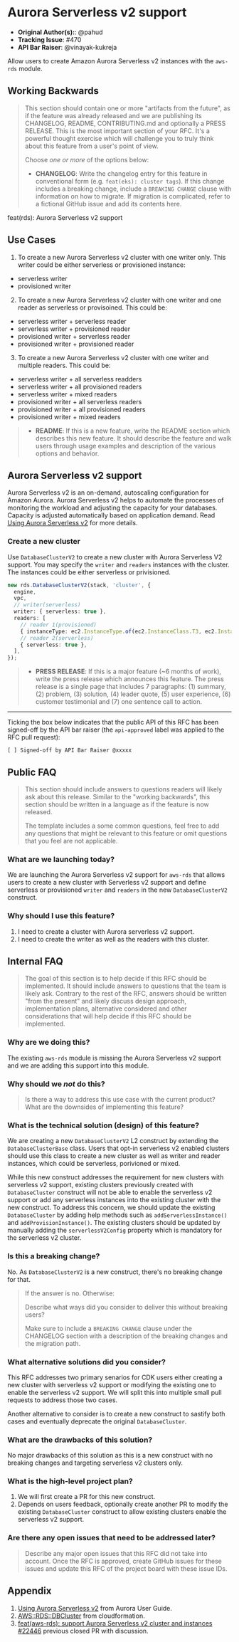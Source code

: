 # Aurora Serverless v2 support

* **Original Author(s):**: @pahud
* **Tracking Issue**: #470
* **API Bar Raiser**: @vinayak-kukreja

Allow users to create Amazon Aurora Serverless v2 instances with the `aws-rds` module.

## Working Backwards

> This section should contain one or more "artifacts from the future", as if the
> feature was already released and we are publishing its CHANGELOG, README,
> CONTRIBUTING.md and optionally a PRESS RELEASE. This is the most important
> section of your RFC. It's a powerful thought exercise which will challenge you
> to truly think about this feature from a user's point of view.
>
> Choose *one or more* of the options below:
>
> * **CHANGELOG**: Write the changelog entry for this feature in conventional
>   form (e.g. `feat(eks): cluster tags`). If this change includes a breaking
>   change, include a `BREAKING CHANGE` clause with information on how to
>   migrate. If migration is complicated, refer to a fictional GitHub issue and
>   add its contents here.

feat(rds): Aurora Serverless v2 support

## Use Cases

1. To create a new Aurora Serverless v2 cluster with one writer only. This writer could
be either serverless or provisioned instance:
  - serverless writer
  - provisioned writer

2. To create a new Aurora Serverless v2 cluster with one
writer and one reader as serverless or provisoined. This could
be:
  - serverless writer + serverless reader
  - serverless writer + provisioned reader
  - provisioned writer + serverless reader
  - provisioned writer + provisioned reader

3. To create a new Aurora Serverless v2 cluster with one writer
and multiple readers. This could be:
  - serverless writer + all serverless readders
  - serverless writer + all provisioned readers
  - serverless writer + mixed readers
  - provisioned writer + all serverless readers
  - provisioned writer + all provisioned readers
  - provisioned writer + mixed readers


>
> * **README**: If this is a new feature, write the README section which
>   describes this new feature. It should describe the feature and walk users
>   through usage examples and description of the various options and behavior.
>

## Aurora Serverless v2 support

Aurora Serverless v2 is an on-demand, autoscaling configuration for Amazon Aurora.
Aurora Serverless v2 helps to automate the processes of monitoring the workload and
adjusting the capacity for your databases. Capacity is adjusted automatically based on
application demand. Read
[Using Aurora Serverless v2](https://docs.aws.amazon.com/AmazonRDS/latest/AuroraUserGuide/aurora-serverless-v2.html)
for more details.

### Create a new cluster

Use `DatabaseClusterV2` to create a new cluster with Aurora Serverless V2 support.
You may specify the `writer` and `readers` instances with the cluster. The instances
could be either serverless or privisioned.

```ts
new rds.DatabaseClusterV2(stack, 'cluster', {
  engine,
  vpc,
  // writer(serverless)
  writer: { serverless: true },
  readers: [
    // reader 1(provisioned)
    { instanceType: ec2.InstanceType.of(ec2.InstanceClass.T3, ec2.InstanceSize.LARGE) },
    // reader 2(serverless)
    { serverless: true },
  ],
});
```

> * **PRESS RELEASE**: If this is a major feature (~6 months of work), write the
>   press release which announces this feature. The press release is a single
>   page that includes 7 paragraphs: (1) summary, (2) problem, (3) solution, (4)
>   leader quote, (5) user experience, (6) customer testimonial and (7) one
>   sentence call to action.

---

Ticking the box below indicates that the public API of this RFC has been
signed-off by the API bar raiser (the `api-approved` label was applied to the
RFC pull request):

```
[ ] Signed-off by API Bar Raiser @xxxxx
```

## Public FAQ

> This section should include answers to questions readers will likely ask about
> this release. Similar to the "working backwards", this section should be
> written in a language as if the feature is now released.
>
> The template includes a some common questions, feel free to add any questions
> that might be relevant to this feature or omit questions that you feel are not
> applicable.

### What are we launching today?

We are launching the Aurora Serverless v2 support for `aws-rds` that allows users to
create a new cluster with Serverless v2 support and define serverless or provisioned
`writer` and `readers` in the new `DatabaseClusterV2` construct.

### Why should I use this feature?

1. I need to create a cluster with Aurora serverless v2 support.
2. I need to create the writer as well as the readers with this cluster.

## Internal FAQ

> The goal of this section is to help decide if this RFC should be implemented.
> It should include answers to questions that the team is likely ask. Contrary
> to the rest of the RFC, answers should be written "from the present" and
> likely discuss design approach, implementation plans, alternative considered
> and other considerations that will help decide if this RFC should be
> implemented.

### Why are we doing this?

The existing `aws-rds` module is missing the Aurora Serverless v2 support and we are adding this support into this module.

### Why should we _not_ do this?

> Is there a way to address this use case with the current product? What are the
> downsides of implementing this feature?

### What is the technical solution (design) of this feature?

We are creating a new `DatabaseClusterV2` L2 construct by extending the `DatabaseClusterBase` class.
Users that opt-in serverless v2 enabled clusters should use this class to create a new cluster
as well as writer and reader instances, which could be serverless, porivioned or mixed.

While this new construct addresses the requirement for new clusters with serverless v2 support,
existing clusters previously created with `DatabaseCluster` construct will not be able to enable the
serverless v2 support or add any serverless instances into the existing cluster with the new construct.
To address this concern, we should update the existing `DatabaseCluster` by adding help methods such as
`addServerlessInstance()` and `addProvisionInstance()`. The existing clusters should be updated by manually
adding the `serverlessV2Config` property which is mandatory for the serverless v2 cluster.

### Is this a breaking change?

No. As `DatabaseClusterV2` is a new construct, there's no breaking change for that.

> If the answer is no. Otherwise:
>
> Describe what ways did you consider to deliver this without breaking users?
>
> Make sure to include a `BREAKING CHANGE` clause under the CHANGELOG section with a description of the breaking
> changes and the migration path.

### What alternative solutions did you consider?

This RFC addresses two primary senarios for CDK users either creating a new cluster with serverless v2 support or
modifying the existing one to enable the serverless v2 support. We will split this into multiple small pull requests
to address those two cases.

Another alternative to consider is to create a new construct to sastify both cases and eventually deprecate
the original `DatabaseCluster`.

### What are the drawbacks of this solution?

No major drawbacks of this solution as this is a new construct with no breaking changes and targeting
serverless v2 clusters only.

### What is the high-level project plan?

1. We will first create a PR for this new construct.
2. Depends on users feedback, optionally create another PR to modify the existing `DatabaseCluster`
construct to allow existing clusters enable the serverless v2 support.

### Are there any open issues that need to be addressed later?

> Describe any major open issues that this RFC did not take into account. Once
> the RFC is approved, create GitHub issues for these issues and update this RFC
> of the project board with these issue IDs.

## Appendix

1. [Using Aurora Serverless v2](https://docs.aws.amazon.com/AmazonRDS/latest/AuroraUserGuide/aurora-serverless-v2.html) from Aurora User Guide.
2. [AWS::RDS::DBCluster](https://docs.aws.amazon.com/AWSCloudFormation/latest/UserGuide/aws-resource-rds-dbcluster.html) from cloudformation.
3. [feat(aws-rds): support Aurora Serverless v2 cluster and instances #22446](https://github.com/aws/aws-cdk/pull/22446)
previous closed PR with discussion.

